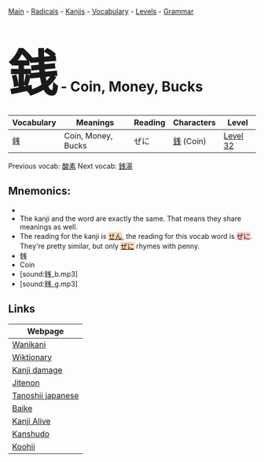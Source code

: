 <style> bigfont {font-size: 100px}</style>
[Main](../README.md) -
[Radicals](../radicals.md) -
[Kanjis](../kanjis.md) -
[Vocabulary](../vocabulary.md) -
[Levels](../levels.md) -
[Grammar](../grammar.md)
# <bigfont> 銭</bigfont> - Coin, Money, Bucks 

| Vocabulary | Meanings | Reading | Characters | Level |
| --- | --- | --- | --- | --- |
| 銭 | Coin, Money, Bucks | ぜに |  [銭](../kanjis/銭.md) (Coin) | [Level 32](../levels/wk_level32.md) |

Previous vocab: [酸素](酸素.md) Next vocab: [銭湯](銭湯.md) 

## Mnemonics:

* 
* The kanji and the word are exactly the same. That means they share meanings as well.
* The reading for the kanji is <span style="background-color:#fed8b1"> [せん](https://jisho.org/search/せん)</span>, the reading for this vocab word is <span style="background-color:#ffcccb"> ぜに</span>. They're pretty similar, but only <span style="background-color:#fed8b1"> [ぜに](https://jisho.org/search/ぜに)</span> rhymes with penny.
* 銭
* Coin
* [sound:銭_b.mp3]
* [sound:銭_g.mp3]


## Links 

| Webpage |
| --- |
| [Wanikani          ](https://www.wanikani.com/kanji/銭) |
| [Wiktionary        ](https://en.wiktionary.org/wiki/銭) |
| [Kanji damage      ](http://www.kanjidamage.com/kanji/search?utf8=✓&q=銭) |
| [Jitenon           ](https://jitenon.com/kanji/銭) |
| [Tanoshii japanese ](https://www.tanoshiijapanese.com/dictionary/kanji.cfm?k=銭) |
| [Baike             ](https://baike.baidu.com/item/銭) |
| [Kanji Alive       ](https://app.kanjialive.com/銭) |
| [Kanshudo          ](https://www.kanshudo.com/searchmn?q=銭) |
| [Koohii            ](https://kanji.koohii.com/study/kanji/銭) |
